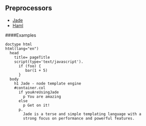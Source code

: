 ## Preprocessors

- [Jade](http://jade-lang.com/)
- [Haml](http://haml.info/)


####Examples

    doctype html
    html(lang="en")
      head
        title= pageTitle
        script(type='text/javascript').
          if (foo) {
             bar(1 + 5)
          }
      body
        h1 Jade - node template engine
        #container.col
          if youAreUsingJade
            p You are amazing
          else
            p Get on it!
          p.
            Jade is a terse and simple templating language with a
            strong focus on performance and powerful features.